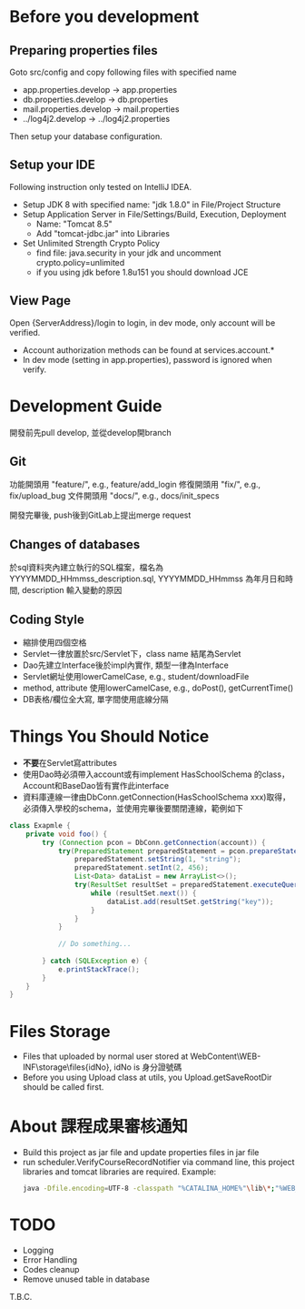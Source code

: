 # Before you development #

## Preparing properties files ##
Goto src/config and copy following files with specified name 

- app.properties.develop -> app.properties
- db.properties.develop -> db.properties
- mail.properties.develop -> mail.properties
- ../log4j2.develop -> ../log4j2.properties

Then setup your database configuration.

## Setup your IDE ##
Following instruction only tested on IntelliJ IDEA.

- Setup JDK 8 with specified name: "jdk 1.8.0" in File/Project Structure
- Setup Application Server in File/Settings/Build, Execution, Deployment
    - Name: "Tomcat 8.5"
    - Add "tomcat-jdbc.jar" into Libraries
- Set Unlimited Strength Crypto Policy
    - find file: java.security in your jdk and uncomment crypto.policy=unlimited
    - if you using jdk before 1.8u151 you should download JCE
 
## View Page ##
Open {ServerAddress}/login to login, in dev mode, only account will be verified.
- Account authorization methods can be found at services.account.*
- In dev mode (setting in app.properties), password is ignored when verify.

# Development Guide #
開發前先pull develop, 並從develop開branch
## Git ##
功能開頭用 "feature/", e.g., feature/add_login
修復開頭用 "fix/", e.g., fix/upload_bug
文件開頭用 "docs/", e.g., docs/init_specs

開發完畢後, push後到GitLab上提出merge request

## Changes of databases ##
於sql資料夾內建立執行的SQL檔案，檔名為 YYYYMMDD_HHmmss_description.sql, 
YYYYMMDD_HHmmss 為年月日和時間, description 輸入變動的原因 

## Coding Style ##
- 縮排使用四個空格
- Servlet一律放置於src/Servlet下，class name 結尾為Servlet
- Dao先建立Interface後於impl內實作, 類型一律為Interface
- Servlet網址使用lowerCamelCase, e.g., student/downloadFile
- method, attribute 使用lowerCamelCase, e.g., doPost(), getCurrentTime()
- DB表格/欄位全大寫, 單字間使用底線分隔

# Things You Should Notice #
- **不要**在Servlet寫attributes
- 使用Dao時必須帶入account或有implement HasSchoolSchema 的class，Account和BaseDao皆有實作此interface 
- 資料庫連線一律由DbConn.getConnection(HasSchoolSchema xxx)取得，必須傳入學校的schema，並使用完畢後要關閉連線，範例如下
```java
class Exapmle {
    private void foo() {
        try (Connection pcon = DbConn.getConnection(account)) {
            try(PreparedStatement preparedStatement = pcon.prepareStatement(sql)) {
                preparedStatement.setString(1, "string");
                preparedStatement.setInt(2, 456);
                List<Data> dataList = new ArrayList<>();
                try(ResultSet resultSet = preparedStatement.executeQuery()) {
                    while (resultSet.next()) {
                        dataList.add(resultSet.getString("key"));
                    }                    
                }
            }
            
            // Do something...
            
        } catch (SQLException e) {
            e.printStackTrace();
        }
    }
}
```

# Files Storage #
- Files that uploaded by normal user stored at WebContent\WEB-INF\storage\files\{idNo}, idNo is 身分證號碼
- Before you using Upload class at utils, you Upload.getSaveRootDir should be called first.

# About 課程成果審核通知 #
- Build this project as jar file and update properties files in jar file
- run scheduler.VerifyCourseRecordNotifier via command line, this project libraries and tomcat libraries are required.
  Example:
  ```bash
  java -Dfile.encoding=UTF-8 -classpath "%CATALINA_HOME%"\lib\*;"%WEB_ROOT%"\WebContent\WEB-INF\lib\* scheduler.VerifyCourseRecordNotifier
  ```
  
# TODO #
- Logging
- Error Handling
- Codes cleanup
- Remove unused table in database

T.B.C.
